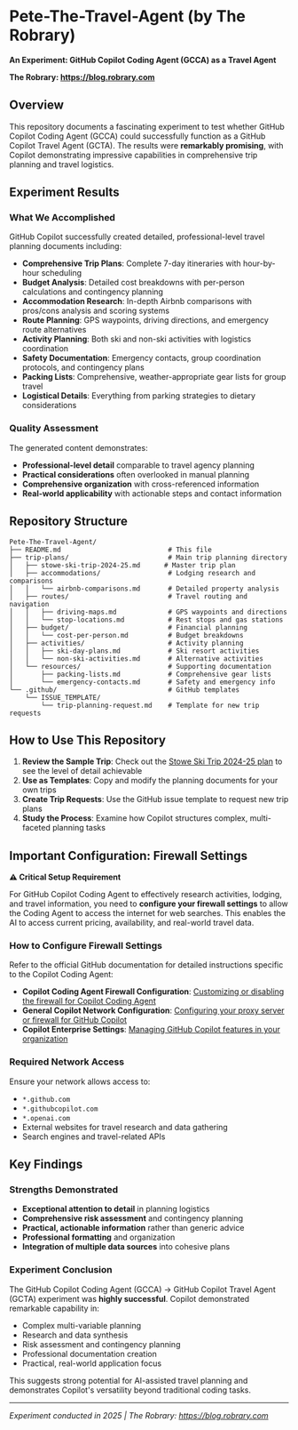 # Pete-The-Travel-Agent (by The Robrary)
**An Experiment: GitHub Copilot Coding Agent (GCCA) as a Travel Agent**

**The Robrary: https://blog.robrary.com**

## Overview

This repository documents a fascinating experiment to test whether GitHub Copilot Coding Agent (GCCA) could successfully function as a GitHub Copilot Travel Agent (GCTA). The results were **remarkably promising**, with Copilot demonstrating impressive capabilities in comprehensive trip planning and travel logistics.

## Experiment Results

### What We Accomplished

GitHub Copilot successfully created detailed, professional-level travel planning documents including:

- **Comprehensive Trip Plans**: Complete 7-day itineraries with hour-by-hour scheduling
- **Budget Analysis**: Detailed cost breakdowns with per-person calculations and contingency planning
- **Accommodation Research**: In-depth Airbnb comparisons with pros/cons analysis and scoring systems
- **Route Planning**: GPS waypoints, driving directions, and emergency route alternatives
- **Activity Planning**: Both ski and non-ski activities with logistics coordination
- **Safety Documentation**: Emergency contacts, group coordination protocols, and contingency plans
- **Packing Lists**: Comprehensive, weather-appropriate gear lists for group travel
- **Logistical Details**: Everything from parking strategies to dietary considerations

### Quality Assessment

The generated content demonstrates:
- **Professional-level detail** comparable to travel agency planning
- **Practical considerations** often overlooked in manual planning
- **Comprehensive organization** with cross-referenced information
- **Real-world applicability** with actionable steps and contact information

## Repository Structure

```
Pete-The-Travel-Agent/
├── README.md                           # This file
├── trip-plans/                         # Main trip planning directory
│   ├── stowe-ski-trip-2024-25.md      # Master trip plan
│   ├── accommodations/                 # Lodging research and comparisons
│   │   └── airbnb-comparisons.md       # Detailed property analysis
│   ├── routes/                         # Travel routing and navigation
│   │   ├── driving-maps.md             # GPS waypoints and directions
│   │   └── stop-locations.md           # Rest stops and gas stations
│   ├── budget/                         # Financial planning
│   │   └── cost-per-person.md          # Budget breakdowns
│   ├── activities/                     # Activity planning
│   │   ├── ski-day-plans.md            # Ski resort activities
│   │   └── non-ski-activities.md       # Alternative activities
│   └── resources/                      # Supporting documentation
│       ├── packing-lists.md            # Comprehensive gear lists
│       └── emergency-contacts.md       # Safety and emergency info
└── .github/                            # GitHub templates
    └── ISSUE_TEMPLATE/
        └── trip-planning-request.md    # Template for new trip requests
```

## How to Use This Repository

1. **Review the Sample Trip**: Check out the [Stowe Ski Trip 2024-25 plan](trip-plans/stowe-ski-trip-2024-25.md) to see the level of detail achievable
2. **Use as Templates**: Copy and modify the planning documents for your own trips
3. **Create Trip Requests**: Use the GitHub issue template to request new trip plans
4. **Study the Process**: Examine how Copilot structures complex, multi-faceted planning tasks

## Important Configuration: Firewall Settings

**⚠️ Critical Setup Requirement**

For GitHub Copilot Coding Agent to effectively research activities, lodging, and travel information, you need to **configure your firewall settings** to allow the Coding Agent to access the internet for web searches. This enables the AI to access current pricing, availability, and real-world travel data.

### How to Configure Firewall Settings

Refer to the official GitHub documentation for detailed instructions specific to the Copilot Coding Agent:

- **Copilot Coding Agent Firewall Configuration**: [Customizing or disabling the firewall for Copilot Coding Agent](https://docs.github.com/en/copilot/how-tos/agents/copilot-coding-agent/customizing-or-disabling-the-firewall-for-copilot-coding-agent)
- **General Copilot Network Configuration**: [Configuring your proxy server or firewall for GitHub Copilot](https://docs.github.com/en/copilot/configuring-github-copilot/configuring-your-proxy-server-or-firewall-for-github-copilot)
- **Copilot Enterprise Settings**: [Managing GitHub Copilot features in your organization](https://docs.github.com/en/copilot/managing-copilot/managing-github-copilot-in-your-organization/managing-github-copilot-features-in-your-organization)

### Required Network Access

Ensure your network allows access to:
- `*.github.com`
- `*.githubcopilot.com` 
- `*.openai.com`
- External websites for travel research and data gathering
- Search engines and travel-related APIs

## Key Findings

### Strengths Demonstrated
- **Exceptional attention to detail** in planning logistics
- **Comprehensive risk assessment** and contingency planning
- **Practical, actionable information** rather than generic advice
- **Professional formatting** and organization
- **Integration of multiple data sources** into cohesive plans

### Experiment Conclusion

The GitHub Copilot Coding Agent (GCCA) → GitHub Copilot Travel Agent (GCTA) experiment was **highly successful**. Copilot demonstrated remarkable capability in:
- Complex multi-variable planning
- Research and data synthesis
- Risk assessment and contingency planning  
- Professional documentation creation
- Practical, real-world application focus

This suggests strong potential for AI-assisted travel planning and demonstrates Copilot's versatility beyond traditional coding tasks.

---

*Experiment conducted in 2025 | The Robrary:  https://blog.robrary.com*
